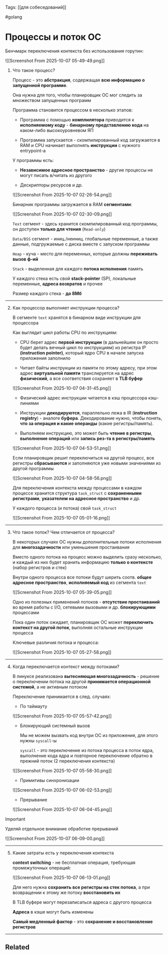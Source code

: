 Tags: [[для собеседований]]

#golang 



# Процессы и поток ОС



Бенчмарк переключения контекста без использования горутин:

![[Screenshot From 2025-10-07 05-49-49.png]]



1. Что такое процесс?

	Процесс - это **абстракция**, содержащая **всю информацию о запущенной программе**.
	
	Она нужна для того, чтобы планировщик ОС мог следить за множеством запущенных программ
	
	
	Программа становится процессом в несколько этапов:
	
	- Программа с помощью **комплилятора** приводится к **исполняемому коду** - **бинарному представлению кода** на каком-либо высокоуровневом ЯП
	  
	- Программа запускается - скомпилированный код загружается в RAM и CPU начинает выполнять **инструкции** с нужного entrypoint-а
	
	
	
	У программы есть:
	
	- **Независимое адресное пространство** - другие процессы не могут писать в/читать из другого
	  
	- Дескрипторы ресурсов и др.
	
	![[Screenshot From 2025-10-07 02-26-54.png]]
	
	
	
	Бинарник программы загружается в RAM **сегментами**:
	
	![[Screenshot From 2025-10-07 02-30-09.png]]
	
	
	`Text` сегмент - здесь хранится скомпилированный код программы, он доступен **только для чтения** (`Read-only`)
	
	
	`Data/BSS` сегмент - иниц./неиниц. глобальные переменные, а также данные, подгружаемые с диска вместе с запуском программы
	
	
	`Heap` - куча - место для переменных, которые должны **переживать вызов ф-ий**
	
	
	`Stack` - выделенная для каждого **потока исполнения** память
	
	У каждого стека есть свой **stack-pointer** (SP), локальные переменные, **адреса возвратов** и прочее
	
	Размер каждого стека - **до 8Мб**


---


2. Как процессор выполняет инструкции процесса?

	В сегменте `text` хранятся в бинарном виде инструкции для процессора
	
	
	Как выглядит цикл работы CPU по инструкциям:
	
	- CPU берет адрес **первой инструкции** (в дальнейшем он просто будет делать вечный цикл по инструкциям) из регистра IP **(instruction pointer)**, который ядро CPU в начале запуска приложения заполнило
	  
	- Читает байты инструкции из памяти по этому адресу, при этом адрес **виртуальной памяти** транслируется на адрес **физический**, а все соответствия сохраняет в **TLB буфер**
	 
	![[Screenshot From 2025-10-07 04-31-45.png]]
	
	- Физический адрес инструкции читается в кэш процессора кэш-линиями
	
	- Инструкции **декодируются**, параллельно лежа в IR (**instruction registry**) - аналоге **буфера**. Декодирование нужно, чтобы понять, **что за операция и какие операнды** (какие регистры/память).
	
	- Выполняем инструкцию, это может быть **чтение в регистры**, **выполнение операций** или **запись рез-та в регистры/память**
	
	![[Screenshot From 2025-10-07 04-53-51.png]]
	
	
	
	Если планировщик решит переключиться на другой процесс, все регистры **сбрасываются** и заполняются уже новыми значениями из другой программы
	
	![[Screenshot From 2025-10-07 04-58-56.png]]
	
	
	
	Для переключения контекста между процессами в каждом процессе хранится структура `task_struct` с **сохраненными регистрами**, **указателем на адресное пространство** и др.
	
	У каждого процесса (и потока) свой `task_struct`
	
	![[Screenshot From 2025-10-07 05-01-16.png]]


---


3. Что такое поток? Чем отличается от процесса?

	В некоторых случаях ОС нужны дополнительные потоки исполнения для **многозадачности** или уменьшения простаивания 
	
	
	Вместо одного потока на процесс можно выделить сразу несколько, и каждый из них будет хранить информацию **только о контексте** (набор регистров и стек)
	
	Внутри одного процесса все потоки будут шерить соотв. **общее адресное пространство**, **исполняемый код** из сегмента `text`
	
	![[Screenshot From 2025-10-07 05-39-05.png]]
	
	Одно из полезных применений потоков - **отсутствие простаиваний** во время работы с I/O, сетевыми вызовыми и др. **блокирующими** процессами
	
	Пока один поток ожидает, планировщик ОС может **переключить контекст на другой поток**, выполняя остальные инструкции процесса
	
	
	
	Ключевые различия потока и процесса:
	
	![[Screenshot From 2025-10-07 05-27-58.png]]


---


4. Когда переключается контекст между потоками?

	В линуксе реализована **вытесняющая многозадачность** - решение о переключении потока на другой **принимается операционной системой**, а не активным потоком
	
	
	Переключение принимается в след. случаях:
	
	- По таймауту 
	  
	![[Screenshot From 2025-10-07 05-57-42.png]]
	
	
	
	- Блокирующий системный вызов 
	
		Мы не можем вызвать код внутри ОС из приложения, для этого нужны `syscall`-ы
		
		`syscall` - это переключение из потока процесса в поток ядра, выполнение кода ядра и повторное переключение обратно в прежний поток (2 переключения контекста)
		 
	
	![[Screenshot From 2025-10-07 05-58-30.png]]
	
	
	
	- Примитивы синхронизации 
	
	![[Screenshot From 2025-10-07 06-02-53.png]]
	
	
	
	- Прерывание
	  
	![[Screenshot From 2025-10-07 06-04-45.png]]


> [!important] 
> Уделяй отдельное внимание обработке прерываний 
> 
> ![[Screenshot From 2025-10-07 06-09-00.png]] 
> 


---


5. Какие затраты есть у переключения контекста

	**context switching** - не бесплатная операция, требующая промежуточных операций:
	
	![[Screenshot From 2025-10-07 06-13-01.png]]
	
	Для него нужна **сохранить все регистры на стек потока**, а при возвращении к этому же потоку **восстановить их**
	
	В TLB буфере могут перезаписаться адреса с другого процесса
	
	**Адреса** в кэше могут быть изменены
	
	
	
	**Самый медленный фактор** - это **сохранение и восстановление регистров**


---


## Related



